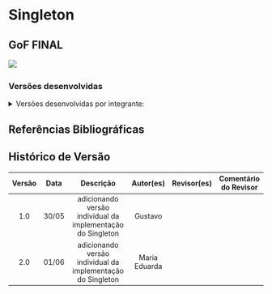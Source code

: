 # Singleton

## GoF FINAL

<img src="(COLOCAR IMAGEM AQUI)"/>

### Versões desenvolvidas

<details>
<summary>Versões desenvolvidas por integrante:</summary>

<details>
<summary>Versão do Gustavo:</summary>

### Gustavo

A implementação foi desenvolvida com base no exemplo disponibilizado pela professora no Aprender3 e, também baseado no site refactoring guru, adaptando-o para os nossos componentes.  

### Modelagem

![Modelagem do Singleton - Autenticador](../../assets/GOFsCriacionais/Singleton/SingletonGustavo.png)

<center>

Autor: [Gustavo Feitosa Haubert](https://github.com/GustavoHaubert)

</center>

### Código

```python
from datetime import datetime, timedelta
from typing import Optional, List

class Sessao:
    def __init__(self, token: str, usuario: str, duracao_minutos: int = 30):
        self.token = token
        self.usuario = usuario
        self.createdAt = datetime.now()
        self.expiresAt = self.createdAt + timedelta(minutes=duracao_minutos)
        self.ativa = True

    def reiniciarSessao(self):
        self.createdAt = datetime.now()
        self.expiresAt = self.createdAt + timedelta(minutes=30)
        self.ativa = True

    def iniciarSessao(self):
        self.createdAt = datetime.now()
        self.expiresAt = self.createdAt + timedelta(minutes=30)
        self.ativa = True

    def is_valida(self) -> bool:
        return self.ativa and datetime.now() < self.expiresAt

    def encerrarSessao(self):
        self.ativa = False


# --- Singleton ---
class Autenticador:
    __instancia = None

    def __init__(self):
        if Autenticador.__instancia is not None:
            raise Exception("Esta classe é um singleton! Use get_instancia().")
        self.sessoesAtivas: List[Sessao] = []

    @staticmethod
    def get_instancia():
        if Autenticador.__instancia is None:
            Autenticador.__instancia = Autenticador()
        return Autenticador.__instancia

    def autenticarUsuario(self, login: str, senha: str) -> Optional[str]:
        if login == "admin" and senha == "123":
            token = f"TOKEN-{login}-{datetime.now().timestamp()}"
            nova_sessao = Sessao(token, login)
            self.sessoesAtivas.append(nova_sessao)
            return token
        return None

    def terminarSessao(self, login: str):
        for sessao in self.sessoesAtivas:
            if sessao.usuario == login:
                sessao.encerrarSessao()

    def getUsuarioLogado(self, login: str) -> Optional[str]:
        for sessao in self.sessoesAtivas:
            if sessao.usuario == login and sessao.is_valida():
                return login
        return None

    def validateToken(self, token: str) -> bool:
        for sessao in self.sessoesAtivas:
            if sessao.token == token and sessao.is_valida():
                return True
        return False

```

<center>

Autor: [Gustavo Feitosa Haubert](https://github.com/GustavoHaubert)

</center>

</details>

<details>
<summary>Versão da Maria Eduarda:</summary>

## Introdução

Este exemplo é só um modelo de como poderia ser feito!

O padrão de projeto **Singleton** é um dos padrões criacionais mais utilizados em Engenharia de Software. Seu objetivo é garantir que uma determinada classe tenha **apenas uma única instância** durante todo o ciclo de vida da aplicação. Além disso, ele fornece um **ponto de acesso global** a essa instância.

Este padrão é útil, por exemplo, quando precisamos de um objeto central que gerencia algo único, como:

- Conexão com banco de dados
- Configurações da aplicação
- Sistemas de autenticação (como no nosso caso)

##  Contexto

Neste exemplo, implementamos o padrão Singleton em uma classe chamada `Autenticador`, que é responsável por autenticar usuários e armazenar o usuário atualmente logado.

Mesmo que a aplicação tente criar várias instâncias do `Autenticador`, o Singleton garante que **todas as referências apontem para a mesma instância**. Com o padrão Singleton aplicado, garantimos que a classe Autenticador seja uma única fonte de verdade para o controle de autenticação no sistema. Isso previne comportamentos inconsistentes e facilita a manutenção da lógica de login.

##  Lógica do Singleton

Em Python, a implementação do Singleton é feita sobrescrevendo o método especial `__new__`, que é chamado antes do `__init__`, sempre que uma nova instância da classe é criada.

A lógica é:

1. Verifica se a instância já existe.
2. Se não existir, cria uma nova instância e armazena em um atributo de classe.
3. Retorna sempre a mesma instância em chamadas subsequentes.

![Modelagem do Singleton - Autenticador](../../assets/GOFsCriacionais/Singleton/SingletonDuda.png)

<center>

Autor: [Maria Eduarda Vieira ](https://github.com/DudaV228)

</center>

### Código
```python

class Autenticador:
    _instancia = None

    def __new__(cls):
        if cls._instancia is None:
            cls._instancia = super(Autenticador, cls).__new__(cls)
            cls._instancia._usuario_logado = None
        return cls._instancia

    def autenticar(self, usuario, senha):
        if usuario == "admin" and senha == "1234":
            self._usuario_logado = usuario
            return True
        return False

    def get_usuario_logado(self):
        return self._usuario_logado

    def logout(self):
        self._usuario_logado = None

    #Exemplo de uso
    a1 = Autenticador()
    a2 = Autenticador()

    print(a1 is a2)  # True — são a mesma instância!

    a1.autenticar("admin", "1234")
    print(a2.get_usuario_logado())  # "admin" — porque a2 e a1 são o mesmo objeto

```

<center>

Autor: [Maria Eduarda Vieira ](https://github.com/DudaV228)

</center>
</details>


</details>



## Referências Bibliográficas



## Histórico de Versão

| Versão |  Data  | Descrição | Autor(es) | Revisor(es) | Comentário do Revisor |
| :-: | :-: | :-: | :-: | :-: | :-: |
|   1.0  |  30/05 | adicionando versão individual da implementação do Singleton     | Gustavo |  |  |
|   2.0  |  01/06 | adicionando versão individual da implementação do Singleton     | Maria Eduarda |  |  |